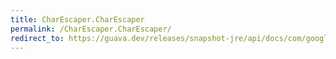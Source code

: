 ```yaml
---
title: CharEscaper.CharEscaper
permalink: /CharEscaper.CharEscaper/
redirect_to: https://guava.dev/releases/snapshot-jre/api/docs/com/google/common/escape/CharEscaper.html#CharEscaper--
---
```

